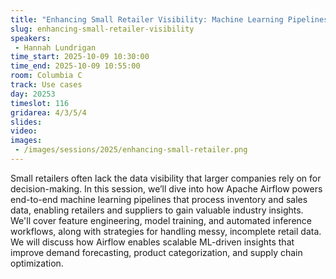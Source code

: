 ```yaml
---
title: "Enhancing Small Retailer Visibility: Machine Learning Pipelines with Apache Airflow"
slug: enhancing-small-retailer-visibility
speakers:
 - Hannah Lundrigan
time_start: 2025-10-09 10:30:00
time_end: 2025-10-09 10:55:00
room: Columbia C
track: Use cases
day: 20253
timeslot: 116
gridarea: 4/3/5/4
slides:
video:
images:
 - /images/sessions/2025/enhancing-small-retailer.png
---
```


Small retailers often lack the data visibility that larger companies rely on for decision-making. In this session, we’ll dive into how Apache Airflow powers end-to-end machine learning pipelines that process inventory and sales data, enabling retailers and suppliers to gain valuable industry insights. We'll cover feature engineering, model training, and automated inference workflows, along with strategies for handling messy, incomplete retail data. We will discuss how Airflow enables scalable ML-driven insights that improve demand forecasting, product categorization, and supply chain optimization.